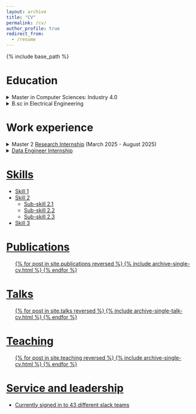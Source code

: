 ```yaml
---
layout: archive
title: "CV"
permalink: /cv/
author_profile: true
redirect_from:
  - /resume
---
```


{% include base_path %}

Education
======
<details>
  <summary>Master in Computer Sciences: Industry 4.0</summary>
  Universiy of Pau and the Adour Region (<a href="https://formation.univ-pau.fr/en/programs/science-technology-health-STS/master-degree-XB/master-computer-science-L7EMC9TO//m2-industry-4-0-L7EMCSH1.html" target="_blank">UPPA</a>) & University of Technology of Tarbes (UTTOP, old ENIT), France, 2024-25
</details>
<details>
  <summary>B.sc in Electrical Engineering</summary>
  Mirpur University of Science and Technology (<a href="https://must.edu.pk/electrical-engineering/" target="_blank">MUST</a>), Mirpur Azad Kashmir, Pakistan, 2018-22
</details>

Work experience
======
<details>
  <summary>Master 2 <a href="https://www.noureddine.org/research/behave/internship-2025" target="_blank">Research Internship</a> (March 2025 - August 2025)</summary>
  <ul>
    <li><strong>Duration:</strong>March 2025 - August 2025</li>
    <li>Computer Science laboratory of the University of Pau and Adour Countries (<a href="https://liuppa.univ-pau.fr/fr/index.html" target="_blank">LIUPPA</a>: Laboratoire Informatique de l'Université de Pau et des Pays de l'Adour), Pau, France</li>
    <li><strong>Supervisor:</strong> <a href="https://www.noureddine.org/" target="_blank">Dr Adel Noureddine</a></li>
    <li><strong>Duties include:</strong> The internship involves studying and implementing an AI recommendation approach to study green and energy-efficient software.</li>
  </ul>
</details>

<details>
  <summary><a href="https://www.noureddine.org/research/behave/internship-2025" target="_blank">Data Engineer Internship</a></summary>
  <ul>
    <li><strong>Duration:</strong>July 2024 - September 2024 (Remote)</li>
    <li>PepsiCo NavBahar Bottling Company</li>
    <li><strong>Supervisor:</strong> <a href="https://www.linkedin.com/in/samiullah-dar-56815919a/" target="_blank"> Mr. Sami Ullah Dar (Deputy. Manager Production)</a> and <a href="https://www.linkedin.com/in/usmanshahzad786/" target="_blank"> Mr. Usman Shehzad</li>
    <li><strong>Duties include:</strong>coming...</li>
  </ul>
</details>


Skills
======
* Skill 1
* Skill 2
  * Sub-skill 2.1
  * Sub-skill 2.2
  * Sub-skill 2.3
* Skill 3

Publications
======
  <ul>{% for post in site.publications reversed %}
    {% include archive-single-cv.html %}
  {% endfor %}</ul>
  
Talks
======
  <ul>{% for post in site.talks reversed %}
    {% include archive-single-talk-cv.html  %}
  {% endfor %}</ul>
  
Teaching
======
  <ul>{% for post in site.teaching reversed %}
    {% include archive-single-cv.html %}
  {% endfor %}</ul>
  
Service and leadership
======
* Currently signed in to 43 different slack teams
